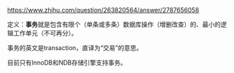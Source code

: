 https://www.zhihu.com/question/263820564/answer/2787656058

定义：**事务**就是包含有限个（单条或多条）数据库操作（增删改查）的、最小的逻辑工作单元（不可再分）。

事务的英文是transaction，直译为“交易”的意思。

目前只有InnoDB和NDB存储引擎支持事务。



